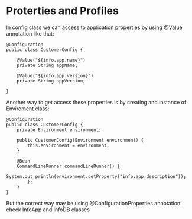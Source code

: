 # Proterties and Profiles

In config class we can access to application properties by using @Value annotation like that:
```
@Configuration
public class CustomerConfig {

    @Value("${info.app.name}")
    private String appName;

    @Value("${info.app.version}")
    private String appVersion;

}
```

Another way to get access these properties is by creating and instance of Enviroment class:

```
@Configuration
public class CustomerConfig {
    private Environment environment;

    public CustomerConfig(Environment environment) {
        this.environment = environment;
    }

    @Bean
    CommandLineRunner commandLineRunner() {
            System.out.println(environment.getProperty("info.app.description"));
        };
    }
}
```

But the correct way may be using @ConfigurationProperties annotation:
check InfoApp and InfoDB classes
